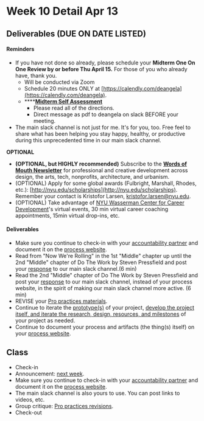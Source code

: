 # Week 10 Detail Apr 13

## Deliverables \(DUE ON DATE LISTED\)

#### Reminders

* If you have not done so already, please schedule your **Midterm One On One Review by or before Thu April 15.** For those of you who already have, thank you.
  * Will be conducted via Zoom
  * Schedule 20 minutes ONLY at [https://calendly.com/deangela](https://calendly.com/deangela). 
  * \*\*\*\*[**Midterm Self Assessment**](../end_of_semester_deliverables/midterm_self_assessment.md) 
    * Please read all of the directions. 
    * Direct message as pdf to deangela on slack BEFORE your meeting.
* The main slack channel is not just for me. It's for you, too. Free feel to share what has been helping you stay happy, healthy, or productive during this unprecedented time in our main slack channel. 

**OPTIONAL**

* **\(OPTIONAL, but HIGHLY recommended\)** Subscribe to the [**Words of Mouth Newsletter**](http://www.wordsofmouth.org/) for professional and creative development across design, the arts, tech, nonprofits, architecture, and urbanism.
* \(OPTIONAL\) Apply for some global awards \(Fulbright, Marshall, Rhodes, etc.\): [http://nyu.edu/scholarships](http://nyu.edu/scholarships). Remember your contact is Kristofor Larsen, kristofor.larsen@nyu.edu.
* \(OPTIONAL\) Take advantage of [NYU Wasserman Center for Career Development](https://www.nyu.edu/students/student-information-and-resources/career-development-and-jobs.html?__s=pvit1odzgzycp3tif89s)'s virtual events, 30 min virtual career coaching appointments, 15min virtual drop-ins, etc.

#### **Deliverables**

* Make sure you continue to check-in with your [accountability partner](../assignments/accountability_partner.md) and document it on the [process website](../pre-work/website.md).
* Read from "Now We're Rolling" in the 1st "Middle" chapter up until the 2nd "Middle" chapter of Do The Work by Steven Pressfield and post your [response](../assignments/responses.md) to our main slack channel.\(6 min\)
* Read the 2nd "Middle" chapter of Do The Work by Steven Pressfield and post your [response](../assignments/responses.md) to our main slack channel, instead of your process website, in the spirit of making our main slack channel more active. \(6 min\)
* REVISE your [Pro practices materials](../end_of_semester_deliverables/pro_practices_revisions.md).
* Continue to iterate the [prototype\(s\)](../project_plan/) of your project, [develop the project itself, and iterate the research, design, resources, and milestones](../project_plan/) of your project as needed.
* Continue to document your process and artifacts \(the thing\(s\) itself\) on your [process website](../pre-work/website.md).

## Class

* Check-in
* Announcement: [next week](week11_detail.md).
* Make sure you continue to check-in with your [accountability partner](../assignments/accountability_partner.md) and document it on the [process website](../pre-work/website.md).
* The main slack channel is also yours to use. You can post links to videos, etc.
* Group critique: [Pro practices revisions](../end_of_semester_deliverables/pro_practices_revisions.md).
* Check-out

